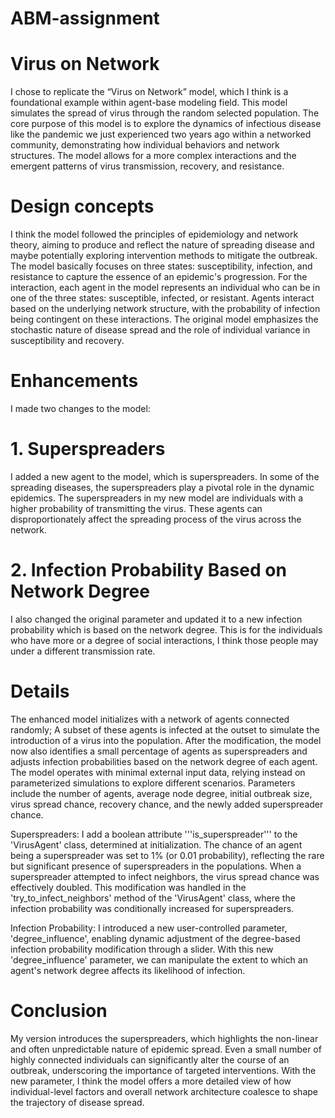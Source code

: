 # ABM-assignment

# Virus on Network


I chose to replicate the “Virus on Network” model, which I think is a foundational example within agent-base modeling field. This model simulates the spread of virus through the random selected population. The core purpose of this model is to explore the dynamics of infectious disease like the pandemic we just experienced two years ago within a networked community, demonstrating how individual behaviors and network structures. The model allows for a more complex interactions and the emergent patterns of virus transmission, recovery, and resistance.

# Design concepts

I think the model followed the principles of epidemiology and network theory, aiming to produce and reflect the nature of spreading disease and maybe potentially exploring intervention methods to mitigate the outbreak. The model basically focuses on three states: susceptibility, infection, and resistance to capture the essence of an epidemic's progression. For the interaction, each agent in the model represents an individual who can be in one of the three states: susceptible, infected, or resistant. Agents interact based on the underlying network structure, with the probability of infection being contingent on these interactions. The original model emphasizes the stochastic nature of disease spread and the role of individual variance in susceptibility and recovery.

# Enhancements

I made two changes to the model:

# 1.	Superspreaders

I added a new agent to the model, which is superspreaders. In some of the spreading diseases, the superspreaders play a pivotal role in the dynamic epidemics. The superspreaders in my new model are individuals with a higher probability of transmitting the virus. These agents can disproportionately affect the spreading process of the virus across the network.

# 2.	Infection Probability Based on Network Degree

I also changed the original parameter and updated it to a new infection probability which is based on the network degree. This is for the individuals who have more or a degree of social interactions, I think those people may under a different transmission rate.

# Details

The enhanced model initializes with a network of agents connected randomly; A subset of these agents is infected at the outset to simulate the introduction of a virus into the population. After the modification, the model now also identifies a small percentage of agents as superspreaders and adjusts infection probabilities based on the network degree of each agent. The model operates with minimal external input data, relying instead on parameterized simulations to explore different scenarios. Parameters include the number of agents, average node degree, initial outbreak size, virus spread chance, recovery chance, and the newly added superspreader chance.

Superspreaders: I add a boolean attribute '''is_superspreader''' to the 'VirusAgent' class, determined at initialization. The chance of an agent being a superspreader was set to 1% (or 0.01 probability), reflecting the rare but significant presence of superspreaders in the populations. When a superspreader attempted to infect neighbors, the virus spread chance was effectively doubled. This modification was handled in the 'try_to_infect_neighbors' method of the 'VirusAgent' class, where the infection probability was conditionally increased for superspreaders.

Infection Probability: I introduced a new user-controlled parameter, 'degree_influence', enabling dynamic adjustment of the degree-based infection probability modification through a slider. With this new 'degree_influence' parameter, we can manipulate the extent to which an agent's network degree affects its likelihood of infection. 


# Conclusion

My version introduces the superspreaders, which highlights the non-linear and often unpredictable nature of epidemic spread. Even a small number of highly connected individuals can significantly alter the course of an outbreak, underscoring the importance of targeted interventions. With the new parameter, I think the model offers a more detailed view of how individual-level factors and overall network architecture coalesce to shape the trajectory of disease spread.
